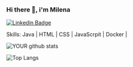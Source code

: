 ### Hi there 👋, i'm Milena 
[![Linkedin Badge](https://img.shields.io/badge/-LinkedIn-blue?style=flat-square&logo=Linkedin&logoColor=white&link=https://www.linkedin.com/in/milena-marcele-gomes-7102151b0/)](https://www.linkedin.com/in/milena-marcele-gomes-7102151b0/)

Skills: Java | HTML | CSS | JavaScrpit | Docker | 

![YOUR github stats](https://github-readme-stats.vercel.app/api?username=mimarcele)

![Top Langs](https://github-readme-stats.vercel.app/api/top-langs/?username=mimarcele&layout=compact)


<!--
**mimarcele/mimarcele** is a ✨ _special_ ✨ repository because its `README.md` (this file) appears on your GitHub profile.

